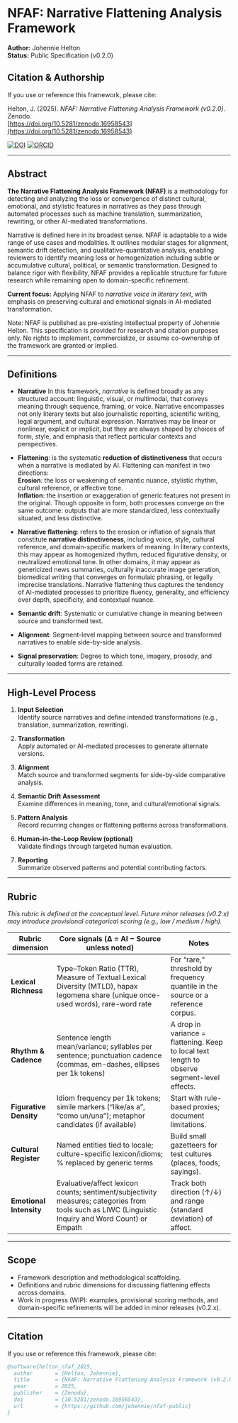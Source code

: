 # NFAF: Narrative Flattening Analysis Framework

**Author:** Johennie Helton  
**Status:** Public Specification (v0.2.0)  


## Citation & Authorship

If you use or reference this framework, please cite:

Helton, J. (2025). *NFAF: Narrative Flattening Analysis Framework (v0.2.0)*. Zenodo.  
[https://doi.org/10.5281/zenodo.16958543](https://doi.org/10.5281/zenodo.16958543)

[![DOI](https://zenodo.org/badge/DOI/10.5281/zenodo.16885076.svg)](https://doi.org/10.5281/zenodo.16885076)
[![ORCID](https://img.shields.io/badge/ORCID-0009--0003--2175--3239-green?logo=orcid)](https://orcid.org/0009-0003-2175-3239)

---

## Abstract
**The Narrative Flattening Analysis Framework (NFAF)** is a methodology for detecting and analyzing the loss or convergence of distinct cultural, emotional, and stylistic features in narratives as they pass through automated processes such as machine translation, summarization, rewriting, or other AI-mediated transformations.

Narrative is defined here in its broadest sense. NFAF is adaptable to a wide range of use cases and modalities. It outlines modular stages for alignment, semantic drift detection, and qualitative-quantitative analysis, enabling reviewers to identify meaning loss or homogenization including subtle or accumulative cultural, political, or semantic transformation. Designed to balance rigor with flexibility, NFAF provides a replicable structure for future research while remaining open to domain-specific refinement.

**Current focus:** Applying NFAF to *narrative voice in literary text*, with emphasis on preserving cultural and emotional signals in AI-mediated transformation.

Note: NFAF is published as pre-existing intellectual property of Johennie Helton. This specification is provided for research and citation purposes only. No rights to implement, commercialize, or assume co-ownership of the framework are granted or implied.

---

## Definitions

- **Narrative** In this framework, *narrative* is defined broadly as any structured account: linguistic, visual, or multimodal, that conveys meaning through sequence, framing, or voice. Narrative encompasses not only literary texts but also journalistic reporting, scientific writing, legal argument, and cultural expression. Narratives may be linear or nonlinear, explicit or implicit, but they are always shaped by choices of form, style, and emphasis that reflect particular contexts and perspectives.  
      
    
- **Flattening**: is the systematic **reduction of distinctiveness** that occurs when a narrative is mediated by AI. Flattening can manifest in two directions:  
    **Erosion**: the loss or weakening of semantic nuance, stylistic rhythm, cultural reference, or affective tone.  
    **Inflation**: the insertion or exaggeration of generic features not present in the original. Though opposite in form, both processes converge on the same outcome: outputs that are more standardized, less contextually situated, and less distinctive.  
      
    
- **Narrative flattening**: refers to the erosion or inflation of signals that constitute **narrative distinctiveness**, including voice, style, cultural reference, and domain-specific markers of meaning. In literary contexts, this may appear as homogenized rhythm, reduced figurative density, or neutralized emotional tone. In other domains, it may appear as genericized news summaries, culturally inaccurate image generation, biomedical writing that converges on formulaic phrasing, or legally imprecise translations. Narrative flattening thus captures the tendency of AI-mediated processes to prioritize fluency, generality, and efficiency over depth, specificity, and contextual nuance.
    
- **Semantic drift**: Systematic or cumulative change in meaning between source and transformed text.  
      
    
- **Alignment**: Segment-level mapping between source and transformed narratives to enable side-by-side analysis.  
      
    
- **Signal preservation**: Degree to which tone, imagery, prosody, and culturally loaded forms are retained.

---
## High-Level Process
1. **Input Selection**  
   Identify source narratives and define intended transformations (e.g., translation, summarization, rewriting).  

2. **Transformation**  
   Apply automated or AI-mediated processes to generate alternate versions.  

3. **Alignment**  
   Match source and transformed segments for side-by-side comparative analysis.  

4. **Semantic Drift Assessment**  
   Examine differences in meaning, tone, and cultural/emotional signals.  

5. **Pattern Analysis**  
   Record recurring changes or flattening patterns across transformations.  

6. **Human-in-the-Loop Review (optional)**  
   Validate findings through targeted human evaluation.  

7. **Reporting**  
   Summarize observed patterns and potential contributing factors.  

---

## Rubric

*This rubric is defined at the conceptual level. Future minor releases (v0.2.x) may introduce provisional categorical scoring (e.g., low / medium / high).*

| **Rubric dimension**    | **Core signals (Δ = AI − Source unless noted)**                                                                                                     | **Notes**                                                                                    |
| ----------------------- | --------------------------------------------------------------------------------------------------------------------------------------------------- | -------------------------------------------------------------------------------------------- |
| **Lexical Richness**    | Type–Token Ratio (TTR), Measure of Textual Lexical Diversity (MTLD), hapax legomena share (unique once-used words), rare-word rate                  | For “rare,” threshold by frequency quantile in the source or a reference corpus.             |
| **Rhythm & Cadence**    | Sentence length mean/variance; syllables per sentence; punctuation cadence (commas, em-dashes, ellipses per 1k tokens)                              | A drop in variance = flattening. Keep to local text length to observe segment-level effects. |
| **Figurative Density**  | Idiom frequency per 1k tokens; simile markers (“like/as a”, “como un/una”); metaphor candidates (if available)                                      | Start with rule-based proxies; document limitations.                                         |
| **Cultural Register**   | Named entities tied to locale; culture-specific lexicon/idioms; % replaced by generic terms                                                         | Build small gazetteers for test cultures (places, foods, sayings).                           |
| **Emotional Intensity** | Evaluative/affect lexicon counts; sentiment/subjectivity measures; categories from tools such as LIWC (Linguistic Inquiry and Word Count) or Empath | Track both direction (↑/↓) and range (standard deviation) of affect.                         |


---

## Scope  
- Framework description and methodological scaffolding.  
- Definitions and rubric dimensions for discussing flattening effects across domains.  
- Work in progress (WIP): examples, provisional scoring methods, and domain-specific refinements will be added in minor releases (v0.2.x).  


---

## Citation
If you use or reference this framework, please cite:

```bibtex
@software{helton_nfaf_2025,
  author       = {Helton, Johennie},
  title        = {NFAF: Narrative Flattening Analysis Framework (v0.2.0)},
  year         = 2025,
  publisher    = {Zenodo},
  doi          = {10.5281/zenodo.16958543},
  url          = {https://github.com/johennie/nfaf-public}
}
